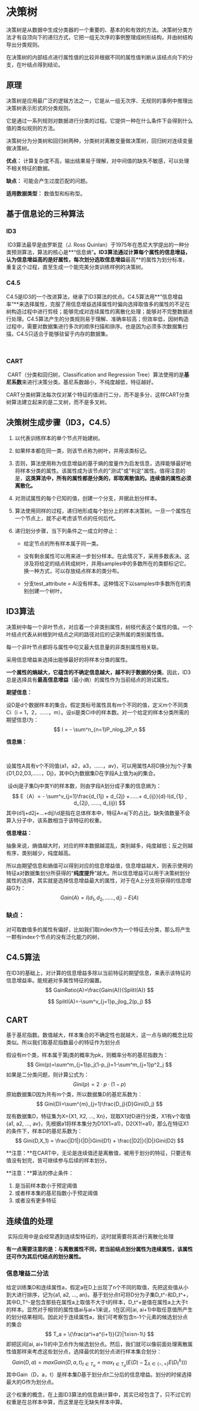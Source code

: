 # 决策树

​		决策树是从数据中生成分类器的一个重要的、基本的和有效的方法。决策树分类方法才有自顶向下的递归方式，它把一组无次序的事例整理成树形结构，并由树结构导出分类规则。

​		在决策树的内部结点进行属性值的比较并根据不同的属性值判断从该结点向下的分支，在叶结点得到结论。



## 原理

​		决策树是应用最广泛的逻辑方法之一，它是从一组无次序、无规则的事例中推理出决策树表示形式的分类规则。

​		它是通过一系列规则对数据进行分类的过程。它提供一种在什么条件下会得到什么值的类似规则的方法。

​		决策树分为分类树和回归树两种，分类树对离散变量做决策树，回归树对连续变量做决策树。



**优点：** 计算复杂度不高，输出结果易于理解，对中间值的缺失不敏感，可以处理不相关特征的数据。

**缺点：** 可能会产生过度匹配的问题。

**适用数据类型：** 数值型和标称型。



## 基于信息论的三种算法

### 	ID3

​		ID3算法最早是由罗斯昆（J. Ross Quinlan）于1975年在悉尼大学提出的一种分类预测算法，算法的核心是**“信息熵”**。ID3算法通过计算每个属性的信息增益，**认为信息增益高的是好属性**，每次划分选取信息增益**最高**的属性为划分标准，重复这个过程，直至生成一个能完美分类训练样例的决策树。



### 	C4.5

​		C4.5是ID3的一个改进算法，继承了ID3算法的优点。C4.5算法用**”信息增益率“**来选择属性，克服了用信息增益选择属性时偏向选择取值多的属性的不足在树构造过程中进行剪枝；能够完成对连续属性的离散化处理；能够对不完整数据进行处理。C4.5算法产生的分类规则易于理解、准确率较高；但效率低，因树构造过程中，需要对数据集进行多次的顺序扫描和排序。也是因为必须多次数据集扫描，C4.5只适合于能够驻留于内存的数据集。

​	

### CART

​		CART（分类和回归树，Classification and Regression Tree）算法使用的是**基尼系数**来进行决策分类。基尼系数越小，不纯度越低，特征越好。

​		CART分类树算法每次仅对某个特征的值进行二分，而不是多分，这样CART分类树算法建立起来的是二叉树，而不是多叉树。



## 决策树生成步骤（ID3，C4.5）

1. 以代表训练样本的单个节点开始建树。

2. 如果样本都在同一类，则该节点称为树叶，并用该类标记。

3. 否则，算法使用称为信息增益的基于熵的度量作为启发信息，选择能够最好地将样本分类的属性。该属性成为该节点的&quot;测试&quot;或&quot;判定&quot;属性。值得注意的是，**这类算法中，所有的属性都是分类的，即取离散值的。连续值的属性必须离散化。**

4. 对测试属性的每个已知的值，创建一个分支，并据此划分样本。

5. 算法使用同样的过程，递归地形成每个划分上的样本决策树。一旦一个属性在一个节点上，就不必考虑该节点的任何后代。

6. 递归划分步骤，当下列条件之一成立时停止：

   - 给定节点的所有样本属于同一类。

   - 没有剩余属性可以用来进一步划分样本。在此情况下，采用多数表决。这涉及将给定的结点转成树叶，并用samples中的多数所在的类额标记它。换一种方式，可以存放结点样本的类分布。

   - 分支test\_attribute = Ai没有样本。这种情况下以samples中多数所在的类别创建一个树叶。



## ID3算法

​		决策树中每一个非叶节点，对应着一个非类别属性，树枝代表这个属性的值。一个叶结点代表从树根到叶结点之间的路径对应的记录所属的类别属性值。

每一个非叶节点都将与属性中句又最大信息量的非类别属性相关联。

采用信息增益来选择出能够最好的将样本分类的属性。

​		**一个属性的熵越大，它蕴含的不确定信息越大，越不利于数据的分类**。因此，ID3总是选择具有**最高信息增益**（最小熵）的属性作为当前结点的测试属性。



**期望信息：**

​		设D是d个数据样本的集合。假定类标号属性具有m个不同的值，定义m个不同类Ci（i = 1，2，……，m）。设si是类Ci中的样本数。对一个给定的样本分类所需的期望信息I为：
$$
I = - \sum^n_{n=1}P_nlog_2P_n
$$

**信息熵：**

​	

​		设属性A具有v个不同值{a1，a2，a3，……，av}，可以用属性A将D换分为j个子集{D1,D2,D3,……，Dj}，其中Dj为数据集D在字段A上值为aj的集合。

​		设dij是子集Dj中类Yi的样本数，则由字段A划分成子集的信息熵为：
$$
E（A）= - \sum^v_{j=1}\frac{d_{1j} + d_{2j} +......+ d_{ij}}{d}·I(d_{1j} , d_{2j}, ......, d_{ij})
$$
其中(d1j+d2j+...+dij)\d是指在总体样本中，特征A=aj下的占比。缺失值数量不会算入分子中，该系数相当于该特征的权重。

**信息增益：**

​	抽象来说，熵值越大时，对应的样本数据越混乱，类别越多，纯度越低；反之则越有序，类别越少，纯度越高。

​	所以由期望信息和熵值可以得到对应的信息增益值，信息增益越大，则表示使用的特征a对数据集划分所获得的“**纯度提升**”越大。所以信息增益可以用于决策树划分属性的选择，其实就是选择信息增益最大的属性，对于在A上分支将获得的信息增益G为：
$$
Gain(A) = I(d_{1} , d_{2}, ......, d_{i}) - E(A)
$$

### 	缺点：

​			对可取数值多的属性有偏好，比如我们取index作为一个特征去分类，那么将产生一颗有index个节点的没有泛化能力的树，






## C4.5算法

在ID3的基础上，对计算的信息增益多除以当前特征的期望信息，来表示该特征的信息增益率。能规避对多属性特征的偏置。
$$
GainRatio(A)=\frac{Gain(A)}{SplitI(A)}
$$

$$
SplitI(A)=-\sum^v_{j=1}p_jlog_2(p_j)
$$









## CART

基于基尼指数。数值越大，样本集合的不确定性也就越大，这一点与熵的概念比较类似。所以我们取基尼指数最小的特征作为划分点

假设有m个类，样本属于第j类的概率为pk，则概率分布的基尼指数为：
$$
Gini(p)=\sum^m_{j=1}p_j(1-p_j)=1-\sum^m_{j=1}p^2_j
$$
如果是二分类问题，则计算公式为：
$$
Gini(p) = 2·p·(1-p)
$$
原始数据集D因为共有m个类，所以数据集D的基尼系数为：
$$
Gini(D)=\sum^{m}_{j=1}\frac{D_j}{D}Gini(D_j)
$$

现有数据集D，特征集为X={X1, X2, ..., Xn}，现取X1对D进行分类，X1有v个取值{a1, a2, ..., av}，先根据a1将样本集分为D1(X1=a1)，D2(X1!=a1)，那么在特征X1的条件下，样本D的基尼系数为：
$$
Gini(D,X_1) = \frac{|D1|}{|D|}Gini(D1) + \frac{|D2|}{|D|}Gini(D2) 
$$


**注意：**在CART中，无论是连续值还是离散值，被用于划分的特征，只要还有值没有划完，皆可继续参与后续的样本划分。

**注意：**算法的停止条件：

1. 是当前样本数小于预定阈值
2. 或者样本集的基尼指数小于预定阈值
3. 或者没有更多特征










## 连续值的处理

​		实际应用中是会经常遇到连续型特征的，这时就需要将其进行离散化处理

​		**有一点需要注意的是：与离散属性不同，若当前结点划分属性为连续属性，该属性还可作为其后代结点的划分属性。**

### 信息增益二分法

​		给定训练集D和连续属性a，假定a在D上出现了n个不同的取值，先把这些值从小到大进行排序，记为{a1, a2, ..., an}。基于划分点t可将D分为子集D_t^-和D_t^+，其中D_T^-是包含那些在属性a上取值不大于t的样本，D_t^+是值在属性a上大于t的样本。显然对于相邻的属性值ai与ai+1来说，t在区间[ai, ai+1)中取任意值所产生的划分结果相同。因此对于连续属性a，我们可考察包含n-1个元素的候选划分点的集合
$$
T_a = \{\frac{a^i+a^{i+1}}{2}|1≤i≤n-1\}
$$
即把区间[ai, ai+1)的中卫点作为候选划分点。然后，我们就可以像前面处理离散属性值那样来考虑这些划分点，选择最优的划分点进行样本集合划分：
$$
Gain(D,a) = maxGain(D, a, t)_{t\in{T_a}}=max_{t\in{T_a}}\left( E(D)-\sum_{\lambda\in{\{-,+\}}}E(D_t^\lambda))\right)
$$
其中Gain（D，a，t）是样本集D基于划分点t二分后的信息增益。划分的时侯选择最大的G作为划分点。

这个权重的概念，在上面ID3算法的信息熵计算中，其实已经包含了，只不过它的权重是在总样本中算，而这里是在无缺失样本中算。



